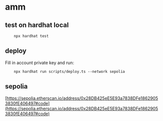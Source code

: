 # amm

## test on hardhat local
```
    npx hardhat test
```

## deploy
Fill in account private key and run:
```
    npx hardhat run scripts/deploy.ts --network sepolia
```

## sepolia

[https://sepolia.etherscan.io/address/0x28DB425eE5E93a7838DFe18629053830fE406497#code](https://sepolia.etherscan.io/address/0x28DB425eE5E93a7838DFe18629053830fE406497#code)
